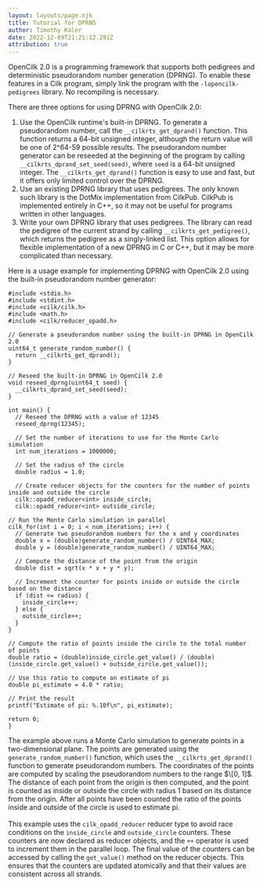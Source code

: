 ```yaml
---
layout: layouts/page.njk
title: Tutorial for DPRNG
author: Timothy Kaler
date: 2022-12-09T21:21:12.291Z
attribution: true
---
```

OpenCilk 2.0 is a programming framework that supports both pedigrees and deterministic pseudorandom number generation (DPRNG). To enable these features in a Cilk program, simply link the program with the `-lopencilk-pedigrees` library. No recompiling is necessary.

There are three options for using DPRNG with OpenCilk 2.0:

1. Use the OpenCilk runtime's built-in DPRNG. To generate a pseudorandom number, call the `__cilkrts_get_dprand()` function. This function returns a 64-bit unsigned integer, although the return value will be one of 2^64-59 possible results. The pseudorandom number generator can be reseeded at the beginning of the program by calling `__cilkrts_dprand_set_seed(seed)`, where `seed` is a 64-bit unsigned integer. The `__cilkrts_get_dprand()` function is easy to use and fast, but it offers only limited control over the DPRNG.
2. Use an existing DPRNG library that uses pedigrees. The only known such library is the DotMix implementation from CilkPub. CilkPub is implemented entirely in C++, so it may not be useful for programs written in other languages.
3. Write your own DPRNG library that uses pedigrees. The library can read the pedigree of the current strand by calling `__cilkrts_get_pedigree()`, which returns the pedigree as a singly-linked list. This option allows for flexible implementation of a new DPRNG in C or C++, but it may be more complicated than necessary.

Here is a usage example for implementing DPRNG with OpenCilk 2.0 using the built-in pseudorandom number generator:

```
#include <stdio.h>
#include <stdint.h>
#include <cilk/cilk.h>
#include <math.h>
#include <cilk/reducer_opadd.h>

// Generate a pseudorandom number using the built-in DPRNG in OpenCilk 2.0
uint64_t generate_random_number() {
  return __cilkrts_get_dprand();
}

// Reseed the built-in DPRNG in OpenCilk 2.0
void reseed_dprng(uint64_t seed) {
  __cilkrts_dprand_set_seed(seed);
}

int main() {
  // Reseed the DPRNG with a value of 12345
  reseed_dprng(12345);

  // Set the number of iterations to use for the Monte Carlo simulation
  int num_iterations = 1000000;

  // Set the radius of the circle
  double radius = 1.0;

  // Create reducer objects for the counters for the number of points inside and outside the circle
  cilk::opadd_reducer<int> inside_circle;
  cilk::opadd_reducer<int> outside_circle;

// Run the Monte Carlo simulation in parallel
cilk_for(int i = 0; i < num_iterations; i++) {
  // Generate two pseudorandom numbers for the x and y coordinates
  double x = (double)generate_random_number() / UINT64_MAX;
  double y = (double)generate_random_number() / UINT64_MAX;

  // Compute the distance of the point from the origin
  double dist = sqrt(x * x + y * y);

  // Increment the counter for points inside or outside the circle based on the distance
  if (dist <= radius) {
    inside_circle++;
  } else {
    outside_circle++;
  }
}

// Compute the ratio of points inside the circle to the total number of points
double ratio = (double)inside_circle.get_value() / (double)(inside_circle.get_value() + outside_circle.get_value());

// Use this ratio to compute an estimate of pi
double pi_estimate = 4.0 * ratio;

// Print the result
printf("Estimate of pi: %.10f\n", pi_estimate);

return 0;
}
```



The example above runs a Monte Carlo simulation to generate points in a two-dimensional plane. The points are generated using the `generate_random_number()` function, which uses the `__cilkrts_get_dprand()` function to generate pseudorandom numbers. The coordinates of the points are computed by scaling the pseudorandom numbers to the range $\[0, 1]$. The distance of each point from the origin is then computed, and the point is counted as inside or outside the circle with radius 1 based on its distance from the origin. After all points have been counted the ratio of the points inside and outside of the circle is used to estimate pi.\
\
This example uses the `cilk_opadd_reducer` reducer type to avoid race conditions on the `inside_circle` and `outside_circle` counters. These counters are now declared as reducer objects, and the `++` operator is used to increment them in the parallel loop. The final value of the counters can be accessed by calling the `get_value()` method on the reducer objects. This ensures that the counters are updated atomically and that their values are consistent across all strands.